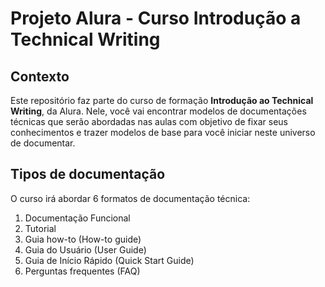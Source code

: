 # Projeto Alura - Curso Introdução a Technical Writing

## Contexto 
Este repositório faz parte do curso de formação **Introdução ao Technical Writing**, da Alura. Nele, você vai encontrar modelos de documentações técnicas que serão abordadas nas aulas com objetivo de fixar seus conhecimentos e trazer modelos de base para você iniciar neste universo de documentar. 

## Tipos de documentação 
O curso irá abordar 6 formatos de documentação técnica: 

1. Documentação Funcional 
2. Tutorial 
3. Guia how-to (How-to guide)
4. Guia do Usuário (User Guide)
5. Guia de Início Rápido (Quick Start Guide)
6. Perguntas frequentes (FAQ)
